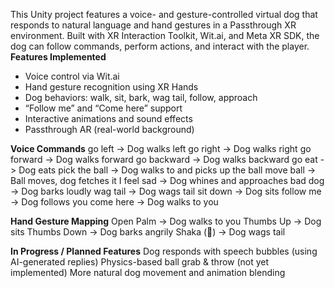 This Unity project features a voice- and gesture-controlled virtual dog that responds to natural language and hand gestures in a Passthrough XR environment. Built with XR Interaction Toolkit, Wit.ai, and Meta XR SDK, the dog can follow commands, perform actions, and interact with the player.
**Features Implemented**
- Voice control via Wit.ai
- Hand gesture recognition using XR Hands
- Dog behaviors: walk, sit, bark, wag tail, follow, approach
- “Follow me” and “Come here” support
- Interactive animations and sound effects
- Passthrough AR (real-world background)

**Voice Commands**
go left -> Dog walks left
go right -> Dog walks right
go forward -> Dog walks forward
go backward -> Dog walks backward
go eat -> Dog eats
pick the ball -> Dog walks to and picks up the ball
move ball -> Ball moves, dog fetches it
I feel sad -> Dog whines and approaches
bad dog -> Dog barks loudly
wag tail -> Dog wags tail
sit down -> Dog sits
follow me -> Dog follows you
come here -> Dog walks to you

**Hand Gesture Mapping**
Open Palm -> Dog walks to you
Thumbs Up -> Dog sits
Thumbs Down -> Dog barks angrily
Shaka (🤙) -> Dog wags tail

**In Progress / Planned Features**
Dog responds with speech bubbles (using AI-generated replies)
Physics-based ball grab & throw (not yet implemented)
More natural dog movement and animation blending
